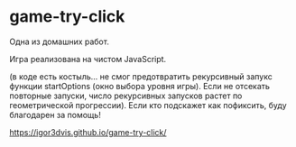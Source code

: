 # game-try-click
Одна из домашних работ.

Игра реализована на чистом JavaScript.

(в коде есть костыль... не смог предотвратить рекурсивный запукс функции startOptions (окно выбора уровня игры). Если не отсекать повторные запуски, число рекурсивных запусков растет по геометрической прогрессии). Если кто подскажет как пофиксить, буду благодарен за помощь! 

https://igor3dvis.github.io/game-try-click/
